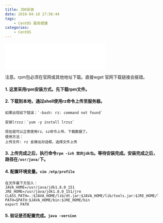 ```yaml
---
title: JDK安装
date: 2018-04-18 17:56:44
tags:
    - CentOS 服务搭建
categories:
    - CentOS
---
```


<iframe frameborder="no" border="0" marginwidth="0" marginheight="0" width=330 height=86 
src="//music.163.com/outchain/player?type=2&id=247421&auto=1&height=66"></iframe>

注意。rpm包必须在官网或其他地址下载。直接wget 官网下载链接会报错。

#### 1. 这里采用rpm安装方式。先下载rpm文件。

#### 2. 下载到本地，通过shell使用rz命令上传至服务器。
    如果出现如下错误：`-bash: rz: command not found`

    安装lrzsz：`yum -y install lrzsz`

    现在就可以正常使用rz、sz命令上传、下载数据了。
    使用方法：
    上传文件: rz 会弹出对话框，选择文件上传
#### 3. 上传完成之后，执行命令`rpm -ivh 您的jdk包`。等待安装完成。安装完成之后，路径在`/usr/java/`下。
#### 4. 配置环境变量。`vim /etp/profile`
    在文件最下方加入：
    JAVA_HOME=/usr/java/jdk1.8.0_151
    JRE_HOME=/usr/java/jdk1.8.0_151/jre
    CLASS_PATH=.:$JAVA_HOME/lib/dt.jar:$JAVA_HOME/lib/tools.jar:$JRE_HOME/lib
    PATH=$PATH:$JAVA_HOME/bin:$JRE_HOME/bin
    export PATH
#### 5. 验证是否配置完成。`java -version`